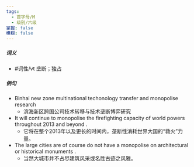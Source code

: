 ```yaml
---
tags:
  - 首字母/M
  - 级别/六级
掌握: false
模糊: false
---
```

##### 词义
- #词性/vt  垄断；独占
##### 例句
- Binhai new zone multinational techonology transfer and monopolise research
	- 滨海新区跨国公司技术转移与技术垄断博弈研究
- It will continue to monopolise the firefighting capacity of world powers throughout 2013 and beyond .
	- 它将在整个2013年以及更长的时间内，垄断性消耗世界大国的“救火”力量。
- The large cities are of course do not have a monopolise on architectural or historical monuments .
	- 当然大城市并不占尽建筑风采或名胜古迹之风雅。
